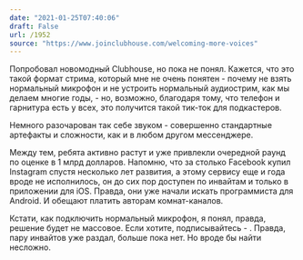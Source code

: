 ```yaml
---
date: "2021-01-25T07:40:06"
draft: False
url: /1952
source: "https://www.joinclubhouse.com/welcoming-more-voices"
---
```


Попробовал новомодный Clubhouse, но пока не понял. Кажется, что это такой формат стрима, который мне не очень понятен - почему не взять нормальный микрофон и не устроить нормальный аудиострим, как мы делаем многие годы, - но, возможно, благодаря тому, что телефон и гарнитура есть у всех, это получится такой тик-ток для подкастеров.

Немного разочарован так себе звуком - совершенно стандартные артефакты и сложности, как и в любом другом мессенджере.

Между тем, ребята активно растут и уже привлекли очередной раунд по оценке в 1 млрд долларов. Напомню, что за столько Facebook купил Instagram спустя несколько лет развития, а этому сервису еще и года вроде не исполнилось, он до сих пор доступен по инвайтам и только в приложении для iOS. Правда, они уже начали искать программиста для Android. И обещают платить авторам комнат-каналов. 

Кстати, как подключить нормальный микрофон, я понял, правда, решение будет не массовое.
Если хотите, подписывайтесь - . Правда, пару инвайтов уже раздал, больше пока нет. Но вроде бы найти несложно.
